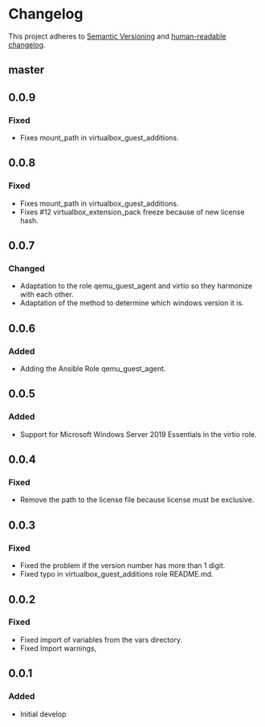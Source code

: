 # Changelog

This project adheres to [Semantic Versioning](https://semver.org/spec/v2.0.0.html)
and [human-readable changelog](https://keepachangelog.com/en/1.0.0/).

## master

## 0.0.9

### Fixed

- Fixes mount_path in virtualbox_guest_additions.

## 0.0.8

### Fixed

- Fixes mount_path in virtualbox_guest_additions.
- Fixes #12 virtualbox_extension_pack freeze because of new license hash.

## 0.0.7

### Changed

- Adaptation to the role qemu_guest_agent and virtio so they harmonize with each other.
- Adaptation of the method to determine which windows version it is.

## 0.0.6

### Added

- Adding the Ansible Role qemu_guest_agent.

## 0.0.5

### Added

- Support for Microsoft Windows Server 2019 Essentials in the virtio role.

## 0.0.4

### Fixed

- Remove the path to the license file because license must be exclusive.

## 0.0.3

### Fixed

- Fixed the problem if the version number has more than 1 digit.
- Fixed typo in virtualbox_guest_additions role README.md.

## 0.0.2

### Fixed

- Fixed import of variables from the vars directory.
- Fixed Import warnings,

## 0.0.1

### Added

- Initial develop
